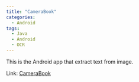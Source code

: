 ```yaml
---
title: "CameraBook"
categories:
  - Android
tags:
  - Java
  - Android
  - OCR
---
```


This is the Android app that extract text from image.

Link: [CameraBook](https://github.com/hermes7308/CameraBook)